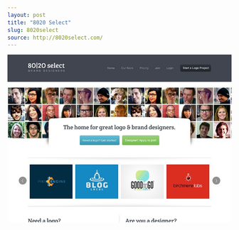 ```yaml
---
layout: post
title: "8020 Select"
slug: 8020select
source: http://8020select.com/
---
```


<img src="/assets/img/screenshots/8020select.jpg">
